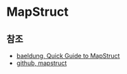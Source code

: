# MapStruct

## 참조

- [baeldung, Quick Guide to MapStruct](https://www.baeldung.com/mapstruct)
- [github, mapstruct](https://github.com/mapstruct/mapstruct)
